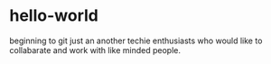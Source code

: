 # hello-world
beginning to git
just an another techie enthusiasts who would like to collabarate and work with like minded people.
